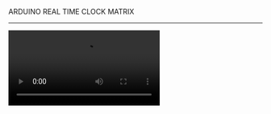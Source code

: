 ARDUINO REAL TIME CLOCK MATRIX
<hr/>

<video preload="auto" autoplay src="https://github.com/austinhutchen/MATriXCLOCK/assets/93489691/5a5007cb-e214-41b5-8108-63f5320e09cb" type="video/mp4"/>

